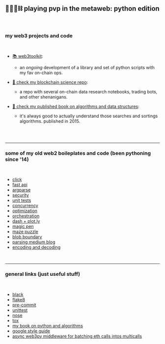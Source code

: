 ## 🥷🏻🐍⛓️ playing pvp in the metaweb: python edition

<br>


### my web3 projects and code 

<br>


* [📚 web3toolkit](web3toolkit):
    - an *ongoing* development of a library and set of python scripts with my fav on-chain ops.

* [🔬 check my blockchain science repo](https://github.com/go-outside-labs/blockchain-science):
    - a repo with several on-chain data research notebooks, trading bots, and other shenanigans.
    
* [🧮 check my published book on algorithms and data structures](https://github.com/go-outside-labs/algorithms-book-py):
    - it's always good to actually understand those searches and sortings algorithms. published in 2015.
    


<br>

<br>


---

### some of my old web2 boileplates and code (been pythoning since '14)

<br>

* [click](boilerplates-click)
* [fast api](fastapi-location-app)
* [argparse](boilerplates-argparse)
* [security](boilerplates-security)
* [unit tests](boilerplates-tests)
* [concurrency](boilerplates-concurrency)
* [optimization](boilerplates-optimization)
* [orchestration](boilerplates-orchestration)
* [dash + plot.ly](boilerplates-dash)
* [magic pen](small-projects/magic-pen)
* [maze puzzle](small-projects/maze-puzzle)
* [blob boundary](small-projects/finding-blob-boundary)
* [parsing medium blog](small-projects/medium)
* [encoding and decoding](small-projects/enconding-decimals/)


<br>


----

### general links (just useful stuff)

<br>

* [black](https://github.com/psf/black)
* [flake8 ](https://flake8.pycqa.org/en/latest/)
* [pre-commit](https://pre-commit.com/)
* [unittest](https://docs.python.org/3/library/unittest.html)
* [nose](https://nose.readthedocs.io/en/latest/)
* [tox](https://tox.wiki/en/latest/)
* [my book on python and algorithms](https://github.com/go-outside-labs/algorithms-book)
* [google style guide](https://google.github.io/styleguide/pyguide.html)
* [async web3py middleware for batching eth calls intos multicalls](https://github.com/BobTheBuidler/dank_mids)

